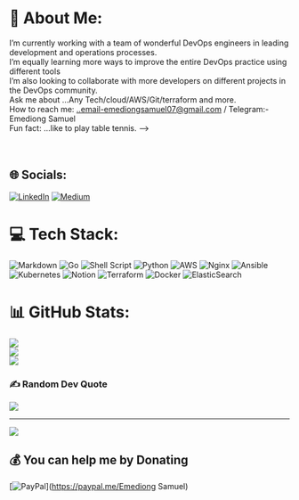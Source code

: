 # 💫 About Me:
 I’m currently working with a team of wonderful DevOps engineers in leading development and operations processes.<br>I’m equally learning more ways to improve the entire DevOps practice using different tools<br> I’m also looking to collaborate with more developers on different projects in the DevOps community.<br> Ask me about ...Any Tech/cloud/AWS/Git/terraform and more.<br>How to reach me: ..email-emediongsamuel07@gmail.com / Telegram:-Emediong Samuel<br>Fun fact: ...like to play table tennis. --><br><br><br>


## 🌐 Socials:
[![LinkedIn](https://img.shields.io/badge/LinkedIn-%230077B5.svg?logo=linkedin&logoColor=white)](https://linkedin.com/in/www.linkedin.com/in/emediong-samuel-4a6ab3229) [![Medium](https://img.shields.io/badge/Medium-12100E?logo=medium&logoColor=white)](https://medium.com/@https://medium.com/@emediongsamuel07) 

# 💻 Tech Stack:
![Markdown](https://img.shields.io/badge/markdown-%23000000.svg?style=for-the-badge&logo=markdown&logoColor=white) ![Go](https://img.shields.io/badge/go-%2300ADD8.svg?style=for-the-badge&logo=go&logoColor=white) ![Shell Script](https://img.shields.io/badge/shell_script-%23121011.svg?style=for-the-badge&logo=gnu-bash&logoColor=white) ![Python](https://img.shields.io/badge/python-3670A0?style=for-the-badge&logo=python&logoColor=ffdd54) ![AWS](https://img.shields.io/badge/AWS-%23FF9900.svg?style=for-the-badge&logo=amazon-aws&logoColor=white) ![Nginx](https://img.shields.io/badge/nginx-%23009639.svg?style=for-the-badge&logo=nginx&logoColor=white) ![Ansible](https://img.shields.io/badge/ansible-%231A1918.svg?style=for-the-badge&logo=ansible&logoColor=white) ![Kubernetes](https://img.shields.io/badge/kubernetes-%23326ce5.svg?style=for-the-badge&logo=kubernetes&logoColor=white) ![Notion](https://img.shields.io/badge/Notion-%23000000.svg?style=for-the-badge&logo=notion&logoColor=white) ![Terraform](https://img.shields.io/badge/terraform-%235835CC.svg?style=for-the-badge&logo=terraform&logoColor=white) ![Docker](https://img.shields.io/badge/docker-%230db7ed.svg?style=for-the-badge&logo=docker&logoColor=white) ![ElasticSearch](https://img.shields.io/badge/-ElasticSearch-005571?style=for-the-badge&logo=elasticsearch)
# 📊 GitHub Stats:
![](https://github-readme-stats.vercel.app/api?username=Emediong-Samuel&theme=default&hide_border=false&include_all_commits=false&count_private=false)<br/>
![](https://github-readme-streak-stats.herokuapp.com/?user=Emediong-Samuel&theme=default&hide_border=false)<br/>
![](https://github-readme-stats.vercel.app/api/top-langs/?username=Emediong-Samuel&theme=default&hide_border=false&include_all_commits=false&count_private=false&layout=compact)

### ✍️ Random Dev Quote
![](https://quotes-github-readme.vercel.app/api?type=horizontal&theme=radical)

---
[![](https://visitcount.itsvg.in/api?id=Emediong-Samuel&icon=0&color=0)](https://visitcount.itsvg.in)

  ## 💰 You can help me by Donating
  [![PayPal](https://img.shields.io/badge/PayPal-00457C?style=for-the-badge&logo=paypal&logoColor=white)](https://paypal.me/Emediong Samuel) 

  <!-- Proudly created with GPRM ( https://gprm.itsvg.in ) -->
  
